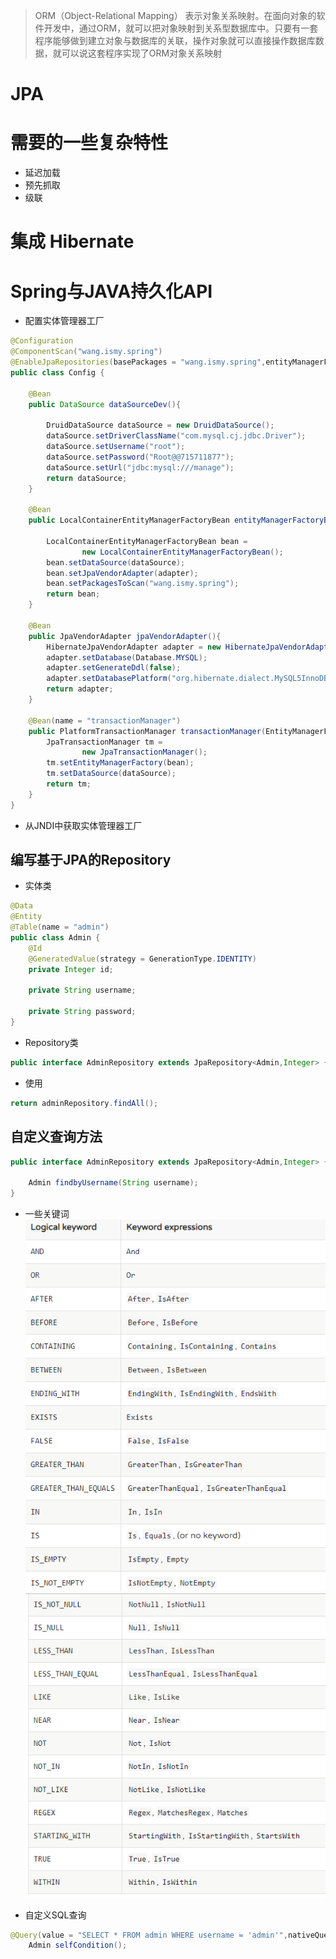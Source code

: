 
>ORM（Object-Relational Mapping） 表示对象关系映射。在面向对象的软件开发中，通过ORM，就可以把对象映射到关系型数据库中。只要有一套程序能够做到建立对象与数据库的关联，操作对象就可以直接操作数据库数据，就可以说这套程序实现了ORM对象关系映射

# JPA


# 需要的一些复杂特性

- 延迟加载
- 预先抓取
- 级联


# 集成 Hibernate



# Spring与JAVA持久化API

- 配置实体管理器工厂

```java
@Configuration
@ComponentScan("wang.ismy.spring")
@EnableJpaRepositories(basePackages = "wang.ismy.spring",entityManagerFactoryRef = "entityManagerFactoryBean")
public class Config {

    @Bean
    public DataSource dataSourceDev(){

        DruidDataSource dataSource = new DruidDataSource();
        dataSource.setDriverClassName("com.mysql.cj.jdbc.Driver");
        dataSource.setUsername("root");
        dataSource.setPassword("Root@@715711877");
        dataSource.setUrl("jdbc:mysql:///manage");
        return dataSource;
    }

    @Bean
    public LocalContainerEntityManagerFactoryBean entityManagerFactoryBean(DataSource dataSource,
                                                                           JpaVendorAdapter adapter){
        LocalContainerEntityManagerFactoryBean bean =
                new LocalContainerEntityManagerFactoryBean();
        bean.setDataSource(dataSource);
        bean.setJpaVendorAdapter(adapter);
        bean.setPackagesToScan("wang.ismy.spring");
        return bean;
    }

    @Bean
    public JpaVendorAdapter jpaVendorAdapter(){
        HibernateJpaVendorAdapter adapter = new HibernateJpaVendorAdapter();
        adapter.setDatabase(Database.MYSQL);
        adapter.setGenerateDdl(false);
        adapter.setDatabasePlatform("org.hibernate.dialect.MySQL5InnoDBDialect");
        return adapter;
    }

    @Bean(name = "transactionManager")
    public PlatformTransactionManager transactionManager(EntityManagerFactory bean, DataSource dataSource) {
        JpaTransactionManager tm =
                new JpaTransactionManager();
        tm.setEntityManagerFactory(bean);
        tm.setDataSource(dataSource);
        return tm;
    }
}
```

- 从JNDI中获取实体管理器工厂

## 编写基于JPA的Repository
- 实体类
```java
@Data
@Entity
@Table(name = "admin")
public class Admin {
    @Id
    @GeneratedValue(strategy = GenerationType.IDENTITY)
    private Integer id;

    private String username;

    private String password;
}
```
- Repository类
```java
public interface AdminRepository extends JpaRepository<Admin,Integer> { }
```
- 使用
```java
return adminRepository.findAll();
```

## 自定义查询方法
```java
public interface AdminRepository extends JpaRepository<Admin,Integer> { 
    
    Admin findbyUsername(String username);
}
```
- 一些关键词
![批注 2019-06-20 143319](/assets/批注%202019-06-20%20143319.png)
![批注 2019-06-20 143412](/assets/批注%202019-06-20%20143412.png)

- 自定义SQL查询
```java
@Query(value = "SELECT * FROM admin WHERE username = 'admin'",nativeQuery = true)
    Admin selfCondition();
```



